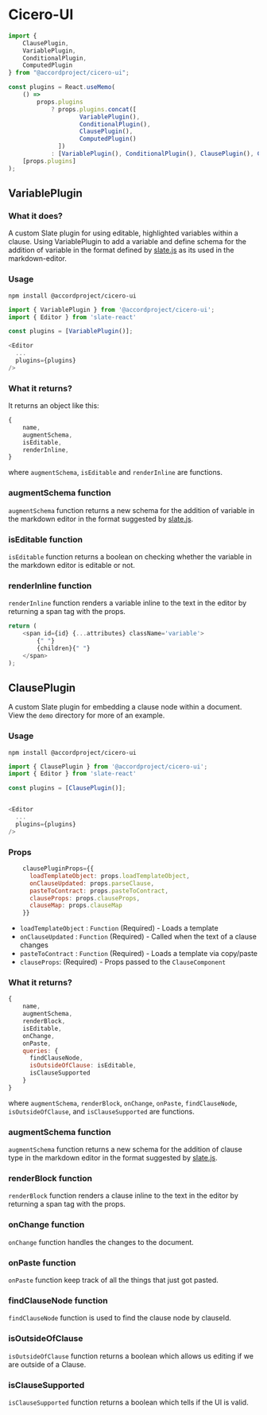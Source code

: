 # Cicero-UI

```js
import {
	ClausePlugin,
	VariablePlugin,
	ConditionalPlugin,
	ComputedPlugin
} from "@accordproject/cicero-ui";

const plugins = React.useMemo(
	() =>
		props.plugins
			? props.plugins.concat([
					VariablePlugin(),
					ConditionalPlugin(),
					ClausePlugin(),
					ComputedPlugin()
			  ])
			: [VariablePlugin(), ConditionalPlugin(), ClausePlugin(), ComputedPlugin()],
	[props.plugins]
);
```

## VariablePlugin

### What it does?

A custom Slate plugin for using editable, highlighted variables within a clause.
Using VariablePlugin to add a variable and define schema for the addition of variable in the format defined by [slate.js](https://docs.slatejs.org/) as its used in the markdown-editor.

### Usage

```shell
npm install @accordproject/cicero-ui
```

```js
import { VariablePlugin } from '@accordproject/cicero-ui';
import { Editor } from 'slate-react'

const plugins = [VariablePlugin()];

<Editor
  ...
  plugins={plugins}
/>

```

### What it returns?

It returns an object like this:

```js
{
    name,
    augmentSchema,
    isEditable,
    renderInline,
}

```

where `augmentSchema`, `isEditable` and `renderInline` are functions.

### augmentSchema function

`augmentSchema` function returns a new schema for the addition of variable in the markdown editor in the format suggested by [slate.js](https://docs.slatejs.org/).

### isEditable function

`isEditable` function returns a boolean on checking whether the variable in the markdown editor is editable or not.

### renderInline function

`renderInline` function renders a variable inline to the text in the editor by returning a span tag with the props.

```js
return (
	<span id={id} {...attributes} className='variable'>
		{" "}
		{children}{" "}
	</span>
);
```

## ClausePlugin

A custom Slate plugin for embedding a clause node within a document. View the `demo` directory for more of an example.

### Usage

```shell
npm install @accordproject/cicero-ui
```

```js
import { ClausePlugin } from '@accordproject/cicero-ui';
import { Editor } from 'slate-react'

const plugins = [ClausePlugin()];


<Editor
  ...
  plugins={plugins}
/>
```

### Props

```js
    clausePluginProps={{
      loadTemplateObject: props.loadTemplateObject,
      onClauseUpdated: props.parseClause,
      pasteToContract: props.pasteToContract,
      clauseProps: props.clauseProps,
      clauseMap: props.clauseMap
    }}
```

- `loadTemplateObject` : `Function` (Required) - Loads a template
- `onClauseUpdated` : `Function` (Required) - Called when the text of a clause changes
- `pasteToContract` : `Function` (Required) - Loads a template via copy/paste
- `clauseProps`: (Required) - Props passed to the `ClauseComponent`

### What it returns?

```js
{
    name,
    augmentSchema,
    renderBlock,
    isEditable,
    onChange,
    onPaste,
    queries: {
      findClauseNode,
      isOutsideOfClause: isEditable,
      isClauseSupported
    }
}
```

where `augmentSchema`, `renderBlock`, `onChange`, `onPaste`, `findClauseNode`, `isOutsideOfClause`, and `isClauseSupported` are functions.

### augmentSchema function

`augmentSchema` function returns a new schema for the addition of clause type in the markdown editor in the format suggested by [slate.js](https://docs.slatejs.org/).

### renderBlock function

`renderBlock` function renders a clause inline to the text in the editor by returning a span tag with the props.

### onChange function

`onChange` function handles the changes to the document.

### onPaste function

`onPaste` function keep track of all the things that just got pasted.

### findClauseNode function

`findClauseNode` function is used to find the clause node by clauseId.

### isOutsideOfClause

`isOutsideOfClause` function returns a boolean which allows us editing if we are outside of a Clause.

### isClauseSupported

`isClauseSupported` function returns a boolean which tells if the UI is valid.
